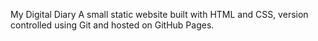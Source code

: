 My Digital Diary
A small static website built with HTML and CSS, version controlled using Git and hosted on  GitHub Pages.

